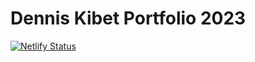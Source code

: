 # Dennis Kibet Portfolio 2023

[![Netlify Status](https://api.netlify.com/api/v1/badges/edf28a87-1daa-419b-90c9-75ebf181ebb2/deploy-status)](https://app.netlify.com/sites/denniskibet/deploys)

<!-- Backend URL => https://portfolio-2023-rqq1.onrender.com/ -->
